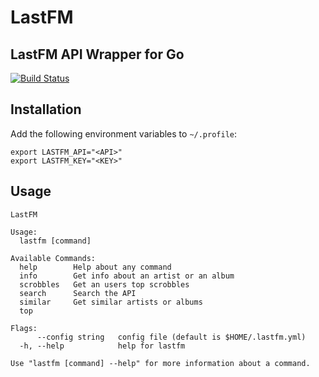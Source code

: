 # LastFM
## LastFM API Wrapper for Go 
[![Build Status](https://travis-ci.com/ptrkrlsrd/lastfm.svg?token=EC6EZTgzr1WN8mybj2yE&branch=master)](https://travis-ci.com/ptrkrlsrd/lastfm)

## Installation
Add the following environment variables to `~/.profile`:
```
export LASTFM_API="<API>"
export LASTFM_KEY="<KEY>"
```

## Usage
```
LastFM

Usage:
  lastfm [command]

Available Commands:
  help        Help about any command
  info        Get info about an artist or an album
  scrobbles   Get an users top scrobbles
  search      Search the API
  similar     Get similar artists or albums
  top         

Flags:
      --config string   config file (default is $HOME/.lastfm.yml)
  -h, --help            help for lastfm

Use "lastfm [command] --help" for more information about a command.
```
